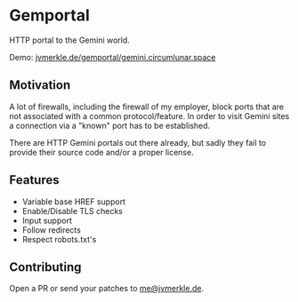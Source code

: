 # Gemportal

HTTP portal to the Gemini world.

Demo: [jvmerkle.de/gemportal/gemini.circumlunar.space](https://jvmerkle.de/gemportal/gemini.circumlunar.space)

## Motivation

A lot of firewalls, including the firewall of my employer, block ports that are not associated with a common
protocol/feature. In order to visit Gemini sites a connection via a "known" port has to be established.

There are HTTP Gemini portals out there already, but sadly they fail to provide their source code and/or a proper
license.

## Features

- Variable base HREF support
- Enable/Disable TLS checks
- Input support
- Follow redirects
- Respect robots.txt's

## Contributing

Open a PR or send your patches to me@jvmerkle.de.
